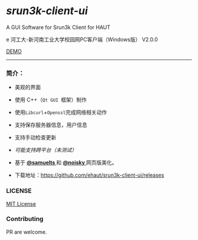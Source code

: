 
# *srun3k-client-ui*  
A GUI Software for Srun3k Client for HAUT 

e 河工大-新河南工业大学校园网PC客户端（Windows版） V2.0.0

[DEMO](Resouces\png\demo.png)


-------



### 简介：
 - 美观的界面
 
 - 使用 C++（`Qt GUI `框架）制作
 
 - 使用`Libcurl`+`Openssl`完成网络相关动作
 
 - 支持保存服务器信息，用户信息
 
 - 支持手动检查更新
 
 - *可能支持跨平台（未测试）*
 
 - 基于 <a href="https://github.com/samuelts/srun3k-client/"><b><font>@samuelts </font></b></a> 和 <a href="https://github.com/noisky/srun3k-sb-client/"><b><font>@noisky </font></b></a> 网页版美化。
 
 - 下载地址：https://github.com/ehaut/srun3k-client-ui/releases
 
 
 ### LICENSE
 
 [MIT License](LICENSE)

 
 ### Contributing
 
 PR are welcome.
 